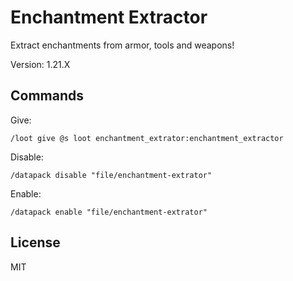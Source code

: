 # Enchantment Extractor

Extract enchantments from armor, tools and weapons!

Version: 1.21.X

## Commands

Give:

```mcfunction
/loot give @s loot enchantment_extrator:enchantment_extractor
```

Disable:

```mcfunction
/datapack disable "file/enchantment-extrator"
```

Enable:

```mcfunction
/datapack enable "file/enchantment-extrator"
```

## License

MIT